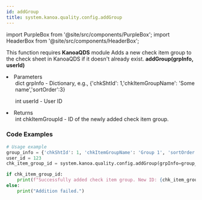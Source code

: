 ```yaml
---
id: addGroup
title: system.kanoa.quality.config.addGroup
---
```


import PurpleBox from '@site/src/components/PurpleBox';
import HeaderBox from '@site/src/components/HeaderBox';

<PurpleBox>This function requires <b>KanoaQDS</b> module</PurpleBox>
<HeaderBox header="Description">Adds a new check item group to the check sheet in KanoaQDS if it doesn't already exist.</HeaderBox>
<HeaderBox header="Syntax">
    <b>addGroup(grpInfo, userId)</b>
    <li> Parameters <br />
        <ul>dict grpInfo - Dictionary, e.g., &#123;'chkShtId': 1,'chkItemGroupName': 'Some name','sortOrder':3}</ul>
        <ul>int userId - User ID</ul>
    </li>
    <li> Returns <br />
        <ul>int chkItemGroupId - ID of the newly added check item group.</ul>
    </li>
</HeaderBox>

### Code Examples
```python
# Usage example
group_info = {'chkShtId': 1, 'chkItemGroupName': 'Group 1', 'sortOrder': 3}
user_id = 123
chk_item_group_id = system.kanoa.quality.config.addGroup(grpInfo=group_info, userId=user_id)

if chk_item_group_id:
    print(f"Successfully added check item group. New ID: {chk_item_group_id}")
else:
    print("Addition failed.")

